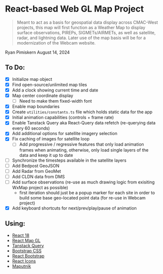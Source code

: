# React-based Web GL Map Project

> Meant to act as a basis for geospatial data display across CMAC-West projects, this map will first function as a Weather Map to display surface observations, PIREPs, SIGMETs/AIRMETs, as well as satellite, radar, and lightning data. Later use of the map basis will be for a modernization of the Webcam website.

Ryan Pimiskern
August 14, 2024

## To Do:

- [x] Initialize map object
- [x] Find open-source/unlimited map tiles
- [x] Add a clock showing current time and date
- [x] Map center coordinate display
  - [ ] Need to make them fixed-width font
- [x] Enable map boundaries
- [x] Create `utilities/constants.ts` file which holds static data for the app
- [x] Initial animation capabilities (controls + frame rate)
- [x] Enable Tanstack Query aka React-Query data refetch (re-querying data every 60 seconds)
- [x] Add additional options for satellite imagery selection
- [x] Fix caching of images for satellite loop
  - [ ] Add progressive / regressive features that only load animation frames when animating, otherwise, only load single layers of the data and keep it up to date
- [ ] Synchronize the timesteps available in the satellite layers
- [ ] Add Bedpost GeoJSON
- [ ] Add Radar from GeoMet
- [ ] Add CLDN data from DMS
- [ ] Add surface observations (re-use as much drawing logic from exisiting WxMap project as possible)
  - first iteration should just be a popup marker for each site in order to build some base geo-located point data (for re-use in Webcam project)
- [x] Add keyboard shortcuts for next/prev/play/pause of animation

## Using:

- [React 18](https://react.dev/reference/react)
- [React Map GL](https://visgl.github.io/react-map-gl/)
- [Tanstack Query](https://tanstack.com/query/latest/docs/framework/react/overview)
- [Bootstrap CSS](https://getbootstrap.com/docs/5.3/getting-started/introduction/)
- [React Bootstrap](https://react-bootstrap.github.io/)
- [React Icons](https://react-icons.github.io/react-icons/)
- [Maputnik](https://maplibre.org/maputnik/)
